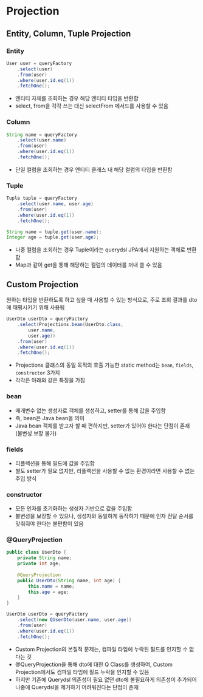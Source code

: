 # Projection

## Entity, Column, Tuple Projection

### Entity

```java
User user = queryFactory
    .select(user)
    .from(user)
    .where(user.id.eq(1))
    .fetchOne();
```

- 엔티티 자체를 조회하는 경우 해당 엔티티 타입을 반환함
- select, from을 각각 쓰는 대신 selectFrom 메서드를 사용할 수 있음

### Column

```java
String name = queryFactory
    .select(user.name)
    .from(user)
    .where(user.id.eq(1))
    .fetchOne();
```

- 단일 컬럼을 조회하는 경우 엔티티 클래스 내 해당 컬럼의 타입을 반환함

### Tuple

```java
Tuple tuple = queryFactory
    .select(user.name, user.age)
    .from(user)
    .where(user.id.eq(1))
    .fetchOne();

String name = tuple.get(user.name);
Integer age = tuple.get(user.age);
```

- 다중 컬럼을 조회하는 경우 Tuple이라는 querydsl JPA에서 지원하는 객체로 반환함
- Map과 같이 get을 통해 해당하는 컬럼의 데이터를 꺼내 쓸 수 있음

## Custom Projection

원하는 타입을 반환하도록 하고 싶을 때 사용할 수 있는 방식으로, 주로 조회 결과를 dto에 매핑시키기 위해 사용됨

```java
UserDto userDto = queryFactory
	.select(Projections.bean(UserDto.class,
		user.name,
		user.age))
	.from(user)
	.where(user.id.eq(1))
	.fetchOne();
```

- Projections 클래스의 동일 목적의 호출 가능한 static method는 `bean`, `fields`, `constructor` 3가지
- 각각은 아래와 같은 특징을 가짐

### bean

- 매개변수 없는 생성자로 객체를 생성하고, setter를 통해 값을 주입함
- 즉, bean은 Java bean을 의미
- Java bean 객체를 받고자 할 때 편하지만, setter가 있어야 한다는 단점이 존재 (불변성 보장 불가)

### fields

- 리플렉션을 통해 필드에 값을 주입함
- 별도 setter가 필요 없지만, 리플렉션을 사용할 수 없는 환경이라면 사용할 수 없는 주입 방식

### constructor

- 모든 인자를 초기화하는 생성자 기반으로 값을 주입함
- 불변성을 보장할 수 있으나, 생성자와 동일하게 동작하기 때문에 인자 전달 순서를 맞춰줘야 한다는 불편함이 있음

### @QueryProjection

```java
public class UserDto {
	private String name;
	private int age;
	
	@QueryProjection
	public UserDto(String name, int age) {
		this.name = name;
		this.age = age;
	}
}
```

```java
UserDto userDto = queryFactory
	.select(new QUserDto(user.name, user.age))
	.from(user)
	.where(user.id.eq(1))
	.fetchOne();
```

- Custom Projection의 본질적 문제는, 컴파일 타임에 누락된 필드를 인지할 수 없다는 것
- @QueryProjection을 통해 dto에 대한 Q Class를 생성하여, Custom Projection에서도 컴파일 타임에 필드 누락을 인지할 수 있음
- 하지만 기존에 Querydsl 의존성이 필요 없던 dto에 불필요하게 의존성이 추가되어 나중에 Querydsl을 제거하기 어려워진다는 단점이 존재
